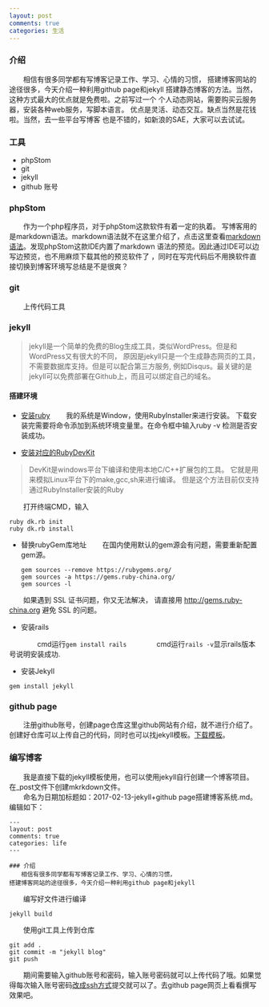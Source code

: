 ```yaml
---
layout: post
comments: true
categories: 生活
---
```


### 介绍 
　　相信有很多同学都有写博客记录工作、学习、心情的习惯，
搭建博客网站的途径很多，今天介绍一种利用github page和jekyll
搭建静态博客的方法。当然，这种方式最大的优点就是免费啦。之前写过一个
个人动态网站，需要购买云服务器，安装各种web服务，写脚本语言。
优点是灵活、动态交互。缺点当然是花钱啦。当然，去一些平台写博客
也是不错的，如新浪的SAE，大家可以去试试。

### 工具

* phpStom
* git
* jekyll
* github 账号

### phpStom
　　作为一个php程序员，对于phpStom这款软件有着一定的执着。
写博客用的是markdown语法。markdown语法就不在这里介绍了，点击这里查看[markdown语法](http://www.jianshu.com/p/1e402922ee32/)。发现phpStom这款IDE内置了markdown
语法的预览。因此通过IDE可以边写边预览，也不用麻烦下载其他的预览软件了
，同时在写完代码后不用换软件直接切换到博客环境写总结是不是很爽？

### git
　　上传代码工具


### jekyll
> jekyll是一个简单的免费的Blog生成工具，类似WordPress。但是和WordPress又有很大的不同，
原因是jekyll只是一个生成静态网页的工具，不需要数据库支持。但是可以配合第三方服务,
例如Disqus。最关键的是jekyll可以免费部署在Github上，而且可以绑定自己的域名。


#### 搭建环境
* [安装ruby](http://rubyinstaller.org/downloads/)
　　我的系统是Window，使用RubyInstaller来进行安装。
下载安装完需要将命令添加到系统环境变量里。在命令框中输入ruby -v 检测是否安装成功。
　

* [安装对应的RubyDevKit](http://rubyinstaller.org/downloads/)
> DevKit是windows平台下编译和使用本地C/C++扩展包的工具。
它就是用来模拟Linux平台下的make,gcc,sh来进行编译。
但是这个方法目前仅支持通过RubyInstaller安装的Ruby

　　打开终端CMD，输入

    ruby dk.rb init
    ruby dk.rb install
    

* 替换rubyGem库地址
　　在国内使用默认的gem源会有问题，需要重新配置gem源。
    
      gem sources --remove https://rubygems.org/
      gem sources -a https://gems.ruby-china.org/
      gem sources -l
    
　　如果遇到 SSL 证书问题，你又无法解决，
请直接用 http://gems.ruby-china.org 避免 SSL 的问题。

   
* 安装rails

　　　　cmd运行`gem install rails`
　　　　cmd运行`rails -v`显示rails版本号说明安装成功.

* 安装Jekyll

```
gem install jekyll
```


### github page
　　注册github账号，创建page仓库这里github网站有介绍，就不进行介绍了。
创建好仓库可以上传自己的代码，同时也可以找jekyll模板。[下载模板](http://jekyllthemes.org/)。
    


### 编写博客

　　我是直接下载的jekyll模板使用，也可以使用jekyll自行创建一个博客项目。
在_post文件下创建mkrkdown文件。  
　　命名为日期加标题如：2017-02-13-jekyll+github page搭建博客系统.md。
编辑如下：

    ---
    layout: post
    comments: true
    categories: life
    ---
    
    ### 介绍 
    　　相信有很多同学都有写博客记录工作、学习、心情的习惯，
    搭建博客网站的途径很多，今天介绍一种利用github page和jekyll
    
　　编写好文件进行编译

    jekyll build
    
　　使用git工具上传到仓库
    
    git add .
    git commit -m "jekyll blog"
    git push
    
　　期间需要输入github账号和密码，输入账号密码就可以上传代码了哦。如果觉得每次输入账号密码[改成ssh方式](http://blog.csdn.net/yuquan0821/article/details/8210944)提交就可以了。去github page网页上看看撰写效果吧。

    


